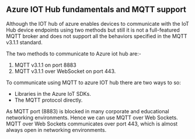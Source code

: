 ## Azure IOT Hub fundamentals and MQTT support

Although the IOT hub of azure enables devices to communicate with the IoT Hub device endpoints using two methods but still it is not a full-featured MQTT broker and does not support all the behaviors specified in the MQTT v3.1.1 standard.

The two methods to communicate to Azure iot hub are:-

1. MQTT v3.1.1 on port 8883
2. MQTT v3.1.1 over WebSocket on port 443.

To communicate using MQTT to azure IOT hub there are two ways to so:
- Libraries in the Azure IoT SDKs.
- The MQTT protocol directly.

As MQTT port (8883) is blocked in many corporate and educational networking environments. Hence we can use MQTT over Web Sockets. MQTT over Web Sockets communicates over port 443, which is almost always open in networking environments.
